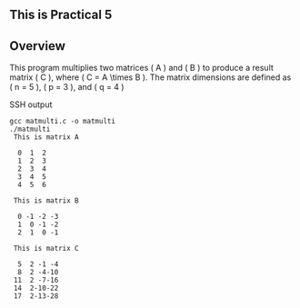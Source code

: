 ## This is Practical 5
## Overview
This program multiplies two matrices \( A \) and \( B \) to produce a result matrix \( C \), where \( C = A \times B \). The matrix dimensions are defined as \( n = 5 \), \( p = 3 \), and \( q = 4 \)

SSH output
```Shell
gcc matmulti.c -o matmulti
./matmulti
 This is matrix A

  0  1  2
  1  2  3
  2  3  4
  3  4  5
  4  5  6

 This is matrix B

  0 -1 -2 -3
  1  0 -1 -2
  2  1  0 -1

 This is matrix C

  5  2 -1 -4
  8  2 -4-10
 11  2 -7-16
 14  2-10-22
 17  2-13-28
```
